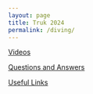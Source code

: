 ```yaml
---
layout: page
title: Truk 2024
permalink: /diving/
---
```


[Videos](https://stuartmonro.github.io/diving_folder/videos 'Vids')

[Questions and Answers](https://stuartmonro.github.io/diving_folder/qanda 'Q & A')

[Useful Links](https://stuartmonro.github.io/diving_folder/links 'Links')



